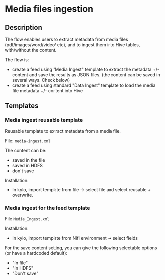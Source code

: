 # Media files ingestion

## Description

The flow enables users to extract metadata from media files (pdf/images/word/video/ etc), and to ingest them into Hive tables, with/without the content.

The flow is:
- create a feed using "Media Ingest" template to extract the metadata +/- content and save the results as JSON files. (the content can be saved in several ways. Check below)
- create a feed using standard "Data Ingest" template to load the media file metadata +/- content into Hive

## Templates

### Media ingest reusable template
Reusable template to extract metadata from a media file.

File: `media-ingest.xml`

The content can be:
- saved in the file
- saved in HDFS
- don't save

Installation:
 - In kylo, import template from file -> select file and select reusable + overwrite.

### Media ingest for the feed template
File `Media_Ingest.xml`

Installation:
 - In kylo, import template from Nifi environment -> select fields

For the save content setting, you can give the following selectable options (or have a hardcoded default):
- "In file"
- "In HDFS"
- "Don't save"